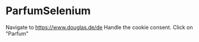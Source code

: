 # ParfumSelenium
Navigate to https://www.douglas.de/de
Handle the cookie consent.
Click on "Parfum"
